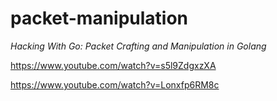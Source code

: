 # packet-manipulation

*Hacking With Go: Packet Crafting and Manipulation in Golang*

https://www.youtube.com/watch?v=s5l9ZdgxzXA

https://www.youtube.com/watch?v=Lonxfp6RM8c

